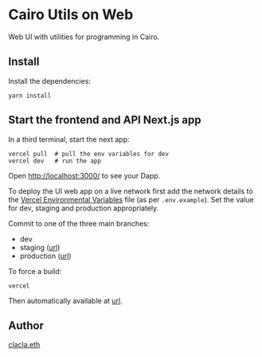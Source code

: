 # Cairo Utils on Web
Web UI with utilities for programming in Cairo.

## Install
Install the dependencies:
```
yarn install
```


## Start the frontend and API Next.js app
In a third terminal, start the next app:
```
vercel pull  # pull the env variables for dev
vercel dev   # run the app
```

Open [http://localhost:3000/](http://localhost:3000/) to see your Dapp. 


To deploy the UI web app on a live network first add the network details to the [Vercel Environmental Variables](https://vercel.com/ccrnn/cairo-utils-web/settings/environment-variables) file (as per `.env.example`). Set the value for dev, staging and production appropriately.

Commit to one of the three main branches:
- dev
- staging ([url](https://cairo-utils-web-git-staging-ccrnn.vercel.app/))
- production ([url](https://cairo-utils-web.vercel.app))

To force a build:
```
vercel
```

Then automatically available at [url](https://cairo-utils-web.vercel.app).


## Author
[clacla.eth](mailto:claclaeth@icloud.com)
